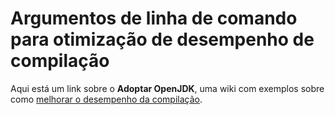 # Argumentos de linha de comando para otimização de desempenho de compilação

Aqui está um link sobre o **Adoptar OpenJDK**, uma wiki com exemplos sobre como [melhorar o desempenho da compilação](https://web.archive.org/web/20170401142248/https://java.net/projects/adoptopenjdk/pages/BuildPerformanceOptimisation).